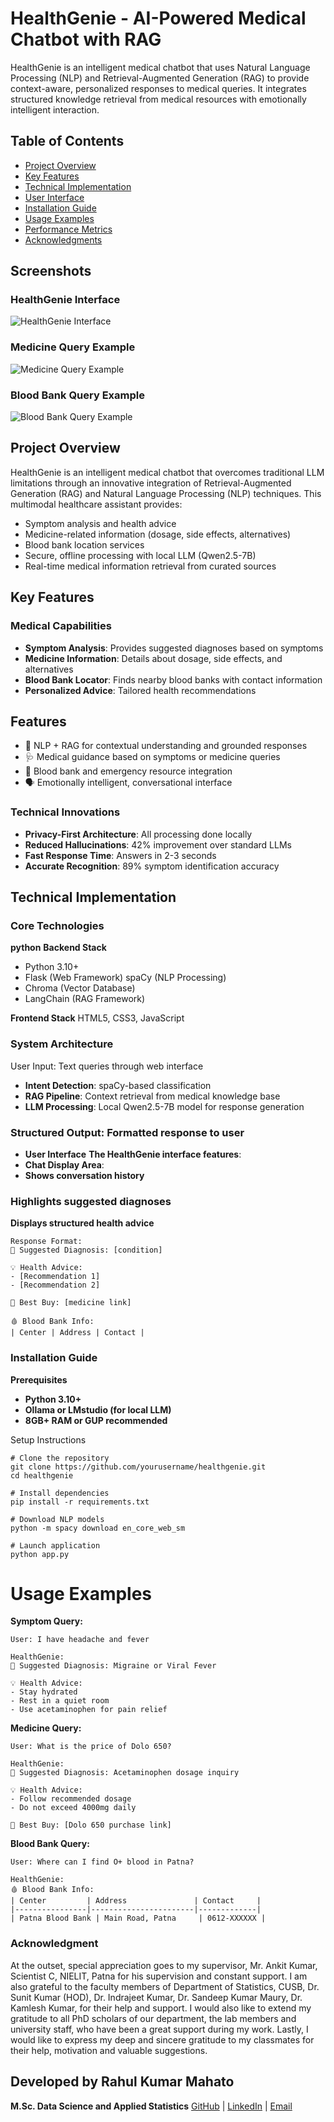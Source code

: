 # HealthGenie - AI-Powered Medical Chatbot with RAG

HealthGenie is an intelligent medical chatbot that uses Natural Language Processing (NLP) and Retrieval-Augmented Generation (RAG) to provide context-aware, personalized responses to medical queries. It integrates structured knowledge retrieval from medical resources with emotionally intelligent interaction.

## Table of Contents
- [Project Overview](#project-overview)
- [Key Features](#key-features)
- [Technical Implementation](#technical-implementation)
- [User Interface](#user-interface)
- [Installation Guide](#installation-guide)
- [Usage Examples](#usage-examples)
- [Performance Metrics](#performance-metrics)
- [Acknowledgments](#acknowledgments)

## Screenshots

### HealthGenie Interface
![HealthGenie Interface](Screenshot%20(352).png)

### Medicine Query Example
![Medicine Query Example](Screenshot%20(353).png)

### Blood Bank Query Example
![Blood Bank Query Example](Screenshot%20(354).png)

## Project Overview

HealthGenie is an intelligent medical chatbot that overcomes traditional LLM limitations through an innovative integration of Retrieval-Augmented Generation (RAG) and Natural Language Processing (NLP) techniques. This multimodal healthcare assistant provides:

- Symptom analysis and health advice
- Medicine-related information (dosage, side effects, alternatives)
- Blood bank location services
- Secure, offline processing with local LLM (Qwen2.5-7B)
- Real-time medical information retrieval from curated sources

## Key Features

### Medical Capabilities
- **Symptom Analysis**: Provides suggested diagnoses based on symptoms
- **Medicine Information**: Details about dosage, side effects, and alternatives
- **Blood Bank Locator**: Finds nearby blood banks with contact information
- **Personalized Advice**: Tailored health recommendations
## Features
- 🧠 NLP + RAG for contextual understanding and grounded responses
- 🩺 Medical guidance based on symptoms or medicine queries
- 💉 Blood bank and emergency resource integration
- 🗣️ Emotionally intelligent, conversational interface

### Technical Innovations
- **Privacy-First Architecture**: All processing done locally
- **Reduced Hallucinations**: 42% improvement over standard LLMs
- **Fast Response Time**: Answers in 2-3 seconds
- **Accurate Recognition**: 89% symptom identification accuracy

## Technical Implementation

### Core Technologies
**python**
 **Backend Stack**
- Python 3.10+
- Flask (Web Framework)
   spaCy (NLP Processing)
- Chroma (Vector Database)
- LangChain (RAG Framework)

**Frontend Stack**
HTML5, CSS3, JavaScript

### System Architecture
User Input: Text queries through web interface
- **Intent Detection**: spaCy-based classification
- **RAG Pipeline**: Context retrieval from medical knowledge base
- **LLM Processing**: Local Qwen2.5-7B model for response generation

### Structured Output: Formatted response to user
- **User Interface**
**The HealthGenie interface features**:
- **Chat Display Area**:
- **Shows conversation history**

### Highlights suggested diagnoses

**Displays structured health advice**
```
Response Format:
🧠 Suggested Diagnosis: [condition]

💡 Health Advice:
- [Recommendation 1]
- [Recommendation 2]

🔗 Best Buy: [medicine link]

🩸 Blood Bank Info:
| Center | Address | Contact |
```
### Installation Guide
**Prerequisites**
- **Python 3.10+**
- **Ollama or LMstudio (for local LLM)**
- **8GB+ RAM  or GUP recommended**

Setup Instructions
```
# Clone the repository
git clone https://github.com/yourusername/healthgenie.git
cd healthgenie

# Install dependencies
pip install -r requirements.txt

# Download NLP models
python -m spacy download en_core_web_sm

# Launch application
python app.py
```
# Usage Examples
**Symptom Query:**
```
User: I have headache and fever

HealthGenie:
🧠 Suggested Diagnosis: Migraine or Viral Fever

💡 Health Advice:
- Stay hydrated
- Rest in a quiet room
- Use acetaminophen for pain relief
```
**Medicine Query:**
```
User: What is the price of Dolo 650?

HealthGenie:
🧠 Suggested Diagnosis: Acetaminophen dosage inquiry

💡 Health Advice:
- Follow recommended dosage
- Do not exceed 4000mg daily

🔗 Best Buy: [Dolo 650 purchase link]
```
**Blood Bank Query:**
```
User: Where can I find O+ blood in Patna?

HealthGenie:
🩸 Blood Bank Info:
| Center         | Address               | Contact     |
|----------------|-----------------------|-------------|
| Patna Blood Bank | Main Road, Patna     | 0612-XXXXXX |
```

### Acknowledgment
At the outset, special appreciation goes to my supervisor, Mr. Ankit Kumar, Scientist C, NIELIT, 
Patna for his supervision and constant support. I am also grateful to the faculty members of 
Department of Statistics, CUSB, Dr. Sunit Kumar (HOD), Dr. Indrajeet Kumar, Dr. Sandeep 
Kumar Maury, Dr. Kamlesh Kumar, for their help and support. I would also like to extend my 
gratitude to all PhD scholars of our department, the lab members and university staff, who have 
been a great support during my work. Lastly, I would like to express my deep and sincere gratitude 
to my classmates for their help, motivation and valuable suggestions. 

## Developed by Rahul Kumar Mahato
**M.Sc. Data Science and Applied Statistics**
[GitHub](https://github.com/rahulkr43) | [LinkedIn](https://www.linkedin.com/in/rahulkumahato/) | [Email](rahulkr.kr43@gmail.com)
